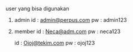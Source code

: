 user yang bisa digunakan 

1. admin 
    id : admin@perpus.com
    pw : admin123

2. member
    id : Neca@adm.com
    pw : neca123

    id : Ojoj@tekim.com
    pw : ojoj123

